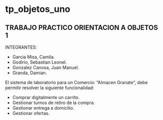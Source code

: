 # tp_objetos_uno

## TRABAJO PRACTICO ORIENTACION A OBJETOS 1

INTEGRANTES:

- Garcia Misa, Camila.
- Godirio, Sebastian Leonel.
- Gonzalez Canosa, Juan Manuel.
- Granda, Damian.

El sistema de laboratorio para un Comercio: “Almacen Granate”, debe permitir resolver la siguiente funcionalidad:  
  * Comprar digitalmente un carrito.  
  * Gestionar turnos de retiro de la compra.  
  * Gestionar entrega a domicilio.  
  * Gestionar ofertas.  
